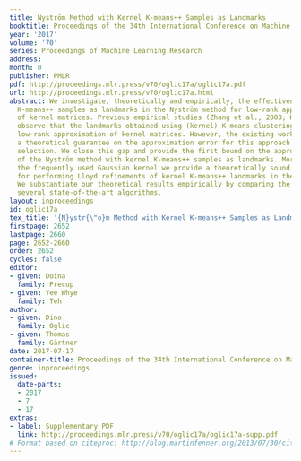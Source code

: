 ```yaml
---
title: Nyström Method with Kernel K-means++ Samples as Landmarks
booktitle: Proceedings of the 34th International Conference on Machine Learning
year: '2017'
volume: '70'
series: Proceedings of Machine Learning Research
address: 
month: 0
publisher: PMLR
pdf: http://proceedings.mlr.press/v70/oglic17a/oglic17a.pdf
url: http://proceedings.mlr.press/v70/oglic17a.html
abstract: We investigate, theoretically and empirically, the effectiveness of kernel
  K-means++ samples as landmarks in the Nyström method for low-rank approximation
  of kernel matrices. Previous empirical studies (Zhang et al., 2008; Kumar et al.,2012)
  observe that the landmarks obtained using (kernel) K-means clustering define a good
  low-rank approximation of kernel matrices. However, the existing work does not provide
  a theoretical guarantee on the approximation error for this approach to landmark
  selection. We close this gap and provide the first bound on the approximation error
  of the Nyström method with kernel K-means++ samples as landmarks. Moreover, for
  the frequently used Gaussian kernel we provide a theoretically sound motivation
  for performing Lloyd refinements of kernel K-means++ landmarks in the instance space.
  We substantiate our theoretical results empirically by comparing the approach to
  several state-of-the-art algorithms.
layout: inproceedings
id: oglic17a
tex_title: '{N}ystr{\"o}m Method with Kernel K-means++ Samples as Landmarks'
firstpage: 2652
lastpage: 2660
page: 2652-2660
order: 2652
cycles: false
editor:
- given: Doina
  family: Precup
- given: Yee Whye
  family: Teh
author:
- given: Dino
  family: Oglic
- given: Thomas
  family: Gärtner
date: 2017-07-17
container-title: Proceedings of the 34th International Conference on Machine Learning
genre: inproceedings
issued:
  date-parts:
  - 2017
  - 7
  - 17
extras:
- label: Supplementary PDF
  link: http://proceedings.mlr.press/v70/oglic17a/oglic17a-supp.pdf
# Format based on citeproc: http://blog.martinfenner.org/2013/07/30/citeproc-yaml-for-bibliographies/
---
```

